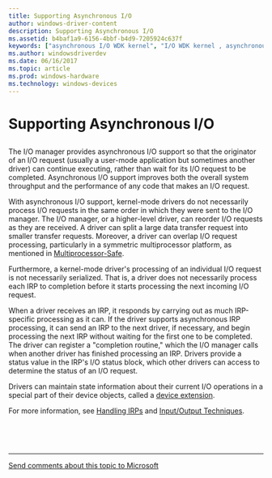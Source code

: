 ```yaml
---
title: Supporting Asynchronous I/O
author: windows-driver-content
description: Supporting Asynchronous I/O
ms.assetid: b4baf1a9-6156-4bbf-b4d9-7205924c637f
keywords: ["asynchronous I/O WDK kernel", "I/O WDK kernel , asynchronous mode", "status information WDK I/O requests"]
ms.author: windowsdriverdev
ms.date: 06/16/2017
ms.topic: article
ms.prod: windows-hardware
ms.technology: windows-devices
---
```


# Supporting Asynchronous I/O


## <a href="" id="ddk-supporting-asynchronous-i-o-kg"></a>


The I/O manager provides asynchronous I/O support so that the originator of an I/O request (usually a user-mode application but sometimes another driver) can continue executing, rather than wait for its I/O request to be completed. Asynchronous I/O support improves both the overall system throughput and the performance of any code that makes an I/O request.

With asynchronous I/O support, kernel-mode drivers do not necessarily process I/O requests in the same order in which they were sent to the I/O manager. The I/O manager, or a higher-level driver, can reorder I/O requests as they are received. A driver can split a large data transfer request into smaller transfer requests. Moreover, a driver can overlap I/O request processing, particularly in a symmetric multiprocessor platform, as mentioned in [Multiprocessor-Safe](multiprocessor-safe.md).

Furthermore, a kernel-mode driver's processing of an individual I/O request is not necessarily serialized. That is, a driver does not necessarily process each IRP to completion before it starts processing the next incoming I/O request.

When a driver receives an IRP, it responds by carrying out as much IRP-specific processing as it can. If the driver supports asynchronous IRP processing, it can send an IRP to the next driver, if necessary, and begin processing the next IRP without waiting for the first one to be completed. The driver can register a "completion routine," which the I/O manager calls when another driver has finished processing an IRP. Drivers provide a status value in the IRP's I/O status block, which other drivers can access to determine the status of an I/O request.

Drivers can maintain state information about their current I/O operations in a special part of their device objects, called a [device extension](device-extensions.md).

For more information, see [Handling IRPs](handling-irps.md) and [Input/Output Techniques](i-o-programming-techniques.md).

 

 


--------------------
[Send comments about this topic to Microsoft](mailto:wsddocfb@microsoft.com?subject=Documentation%20feedback%20%5Bkernel\kernel%5D:%20Supporting%20Asynchronous%20I/O%20%20RELEASE:%20%286/14/2017%29&body=%0A%0APRIVACY%20STATEMENT%0A%0AWe%20use%20your%20feedback%20to%20improve%20the%20documentation.%20We%20don't%20use%20your%20email%20address%20for%20any%20other%20purpose,%20and%20we'll%20remove%20your%20email%20address%20from%20our%20system%20after%20the%20issue%20that%20you're%20reporting%20is%20fixed.%20While%20we're%20working%20to%20fix%20this%20issue,%20we%20might%20send%20you%20an%20email%20message%20to%20ask%20for%20more%20info.%20Later,%20we%20might%20also%20send%20you%20an%20email%20message%20to%20let%20you%20know%20that%20we've%20addressed%20your%20feedback.%0A%0AFor%20more%20info%20about%20Microsoft's%20privacy%20policy,%20see%20http://privacy.microsoft.com/default.aspx. "Send comments about this topic to Microsoft")


